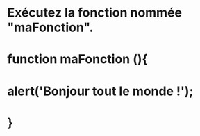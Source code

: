 # Exécutez la fonction nommée "maFonction".
# function maFonction (){
# alert('Bonjour tout le monde !');
# }